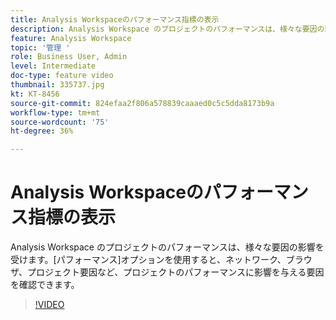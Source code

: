 ```yaml
---
title: Analysis Workspaceのパフォーマンス指標の表示
description: Analysis Workspace のプロジェクトのパフォーマンスは、様々な要因の影響を受けます。[パフォーマンス]オプションを使用すると、ネットワーク、ブラウザ、プロジェクト要因など、プロジェクトのパフォーマンスに影響を与える要因を確認できます。
feature: Analysis Workspace
topic: '管理 '
role: Business User, Admin
level: Intermediate
doc-type: feature video
thumbnail: 335737.jpg
kt: KT-8456
source-git-commit: 824efaa2f806a578839caaaed0c5c5dda8173b9a
workflow-type: tm+mt
source-wordcount: '75'
ht-degree: 36%

---
```



# Analysis Workspaceのパフォーマンス指標の表示

Analysis Workspace のプロジェクトのパフォーマンスは、様々な要因の影響を受けます。[パフォーマンス]オプションを使用すると、ネットワーク、ブラウザ、プロジェクト要因など、プロジェクトのパフォーマンスに影響を与える要因を確認できます。


>[!VIDEO](https://video.tv.adobe.com/v/335737/?quality=12&learn=on)